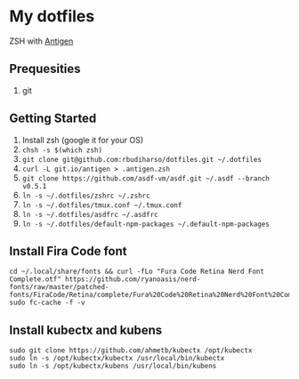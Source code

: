 # My dotfiles
ZSH with [Antigen](https://github.com/zsh-users/antigen)

## Prequesities
1. git

## Getting Started

1. Install zsh (google it for your OS)
2. `chsh -s $(which zsh)`
1. `git clone git@github.com:rbudiharso/dotfiles.git ~/.dotfiles`
3. `curl -L git.io/antigen > .antigen.zsh`
4. `git clone https://github.com/asdf-vm/asdf.git ~/.asdf --branch v0.5.1`
5. `ln -s ~/.dotfiles/zshrc ~/.zshrc`
6. `ln -s ~/.dotfiles/tmux.conf ~/.tmux.conf`
7. `ln -s ~/.dotfiles/asdfrc ~/.asdfrc`
7. `ln -s ~/.dotfiles/default-npm-packages ~/.default-npm-packages`

## Install Fira Code font
```
cd ~/.local/share/fonts && curl -fLo "Fura Code Retina Nerd Font Complete.otf" https://github.com/ryanoasis/nerd-fonts/raw/master/patched-fonts/FiraCode/Retina/complete/Fura%20Code%20Retina%20Nerd%20Font%20Complete.ttf
sudo fc-cache -f -v
```

## Install kubectx and kubens
```
sudo git clone https://github.com/ahmetb/kubectx /opt/kubectx
sudo ln -s /opt/kubectx/kubectx /usr/local/bin/kubectx
sudo ln -s /opt/kubectx/kubens /usr/local/bin/kubens
```
